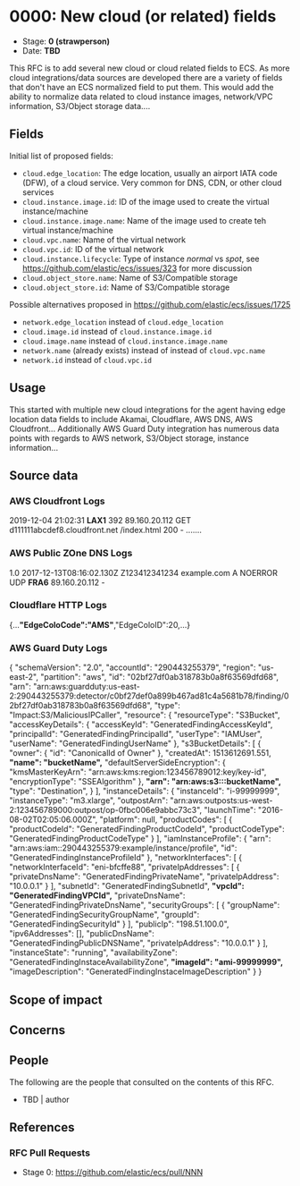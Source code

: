 # 0000: New cloud (or related) fields
<!-- Leave this ID at 0000. The ECS team will assign a unique, contiguous RFC number upon merging the initial stage of this RFC. -->

- Stage: **0 (strawperson)** <!-- Update to reflect target stage. See https://elastic.github.io/ecs/stages.html -->
- Date: **TBD** <!-- The ECS team sets this date at merge time. This is the date of the latest stage advancement. -->

<!--
As you work on your RFC, use the "Stage N" comments to guide you in what you should focus on, for the stage you're targeting.
Feel free to remove these comments as you go along.
-->

<!--
Stage 0: Provide a high level summary of the premise of these changes. Briefly describe the nature, purpose, and impact of the changes. ~2-5 sentences.
-->

This RFC is to add several new cloud or cloud related fields to ECS.  As more cloud integrations/data sources are developed there are a variety of fields that don't have an ECS normalized field to put them. This would add the ability to normalize data related to cloud instance images, network/VPC information, S3/Object storage data....

<!--
Stage 1: If the changes include field additions or modifications, please create a folder titled as the RFC number under rfcs/text/. This will be where proposed schema changes as standalone YAML files or extended example mappings and larger source documents will go as the RFC is iterated upon.
-->

<!--
Stage X: Provide a brief explanation of why the proposal is being marked as abandoned. This is useful context for anyone revisiting this proposal or considering similar changes later on.
-->

## Fields

Initial list of proposed fields:

* `cloud.edge_location`: The edge location, usually an airport IATA code (DFW), of a cloud service. Very common for DNS, CDN, or other cloud services
* `cloud.instance.image.id`: ID of the image used to create the virtual instance/machine
* `cloud.instance.image.name`: Name of the image used to create teh virtual instance/machine
* `cloud.vpc.name`: Name of the virtual network
* `cloud.vpc.id`: ID of the virtual network
* `cloud.instance.lifecycle`: Type of instance *normal* vs *spot*, see https://github.com/elastic/ecs/issues/323 for more discussion
* `cloud.object_store.name`: Name of S3/Compatible storage
* `cloud.object_store.id`: Name of S3/Compatible storage


Possible alternatives proposed in https://github.com/elastic/ecs/issues/1725
* `network.edge_location` instead of `cloud.edge_location`
* `cloud.image.id` instead of `cloud.instance.image.id`
* `cloud.image.name` instead of `cloud.instance.image.name`
* `network.name` (already exists) instead of  instead of `cloud.vpc.name`
* `network.id` instead of `cloud.vpc.id`

<!--
Stage 1: Describe at a high level how this change affects fields. Include new or updated yml field definitions for all of the essential fields in this draft. While not exhaustive, the fields documented here should be comprehensive enough to deeply evaluate the technical considerations of this change. The goal here is to validate the technical details for all essential fields and to provide a basis for adding experimental field definitions to the schema. Use GitHub code blocks with yml syntax formatting, and add them to the corresponding RFC folder.
-->

<!--
Stage 2: Add or update all remaining field definitions. The list should now be exhaustive. The goal here is to validate the technical details of all remaining fields and to provide a basis for releasing these field definitions as beta in the schema. Use GitHub code blocks with yml syntax formatting, and add them to the corresponding RFC folder.
-->

## Usage
This started with multiple new cloud integrations for the agent having edge location data fields to include Akamai, Cloudflare, AWS DNS, AWS Cloudfront...  Additionally AWS Guard Duty integration has numerous data points with regards to AWS network, S3/Object storage, instance information...

<!--
Stage 1: Describe at a high-level how these field changes will be used in practice. Real world examples are encouraged. The goal here is to understand how people would leverage these fields to gain insights or solve problems. ~1-3 paragraphs.
-->

## Source data
### AWS Cloudfront Logs
2019-12-04	21:02:31	**LAX1**	392	89.160.20.112	GET	d111111abcdef8.cloudfront.net	/index.html	200	-	.......
### AWS Public ZOne DNS Logs
1.0 2017-12-13T08:16:02.130Z Z123412341234 example.com A NOERROR UDP **FRA6** 89.160.20.112 -
### Cloudflare HTTP Logs
{...**"EdgeColoCode":"AMS"**,"EdgeColoID":20,...}

### AWS Guard Duty Logs
  {
    "schemaVersion": "2.0",
    "accountId": "290443255379",
    "region": "us-east-2",
    "partition": "aws",
    "id": "02bf27df0ab318783b0a8f63569dfd68",
    "arn": "arn:aws:guardduty:us-east-2:290443255379:detector/c0bf27def0a899b467ad81c4a5681b78/finding/02bf27df0ab318783b0a8f63569dfd68",
    "type": "Impact:S3/MaliciousIPCaller",
    "resource": {
      "resourceType": "S3Bucket",
      "accessKeyDetails": {
        "accessKeyId": "GeneratedFindingAccessKeyId",
        "principalId": "GeneratedFindingPrincipalId",
        "userType": "IAMUser",
        "userName": "GeneratedFindingUserName"
      },
      "s3BucketDetails": [
        {
          "owner": {
            "id": "CanonicalId of Owner"
          },
          "createdAt": 1513612691.551,
          **"name": "bucketName",**
          "defaultServerSideEncryption": {
            "kmsMasterKeyArn": "arn:aws:kms:region:123456789012:key/key-id",
            "encryptionType": "SSEAlgorithm"
          },
          **"arn": "arn:aws:s3:::bucketName",**
          "type": "Destination",
        }
      ],
      "instanceDetails": {
        "instanceId": "i-99999999",
        "instanceType": "m3.xlarge",
        "outpostArn": "arn:aws:outposts:us-west-2:123456789000:outpost/op-0fbc006e9abbc73c3",
        "launchTime": "2016-08-02T02:05:06.000Z",
        "platform": null,
        "productCodes": [
          {
            "productCodeId": "GeneratedFindingProductCodeId",
            "productCodeType": "GeneratedFindingProductCodeType"
          }
        ],
        "iamInstanceProfile": {
          "arn": "arn:aws:iam::290443255379:example/instance/profile",
          "id": "GeneratedFindingInstanceProfileId"
        },
        "networkInterfaces": [
          {
            "networkInterfaceId": "eni-bfcffe88",
            "privateIpAddresses": [
              {
                "privateDnsName": "GeneratedFindingPrivateName",
                "privateIpAddress": "10.0.0.1"
              }
            ],
            "subnetId": "GeneratedFindingSubnetId",
            **"vpcId": "GeneratedFindingVPCId",**
            "privateDnsName": "GeneratedFindingPrivateDnsName",
            "securityGroups": [
              {
                "groupName": "GeneratedFindingSecurityGroupName",
                "groupId": "GeneratedFindingSecurityId"
              }
            ],
            "publicIp": "198.51.100.0",
            "ipv6Addresses": [],
            "publicDnsName": "GeneratedFindingPublicDNSName",
            "privateIpAddress": "10.0.0.1"
          }
        ],
        "instanceState": "running",
        "availabilityZone": "GeneratedFindingInstaceAvailabilityZone",
        **"imageId": "ami-99999999",**
        "imageDescription": "GeneratedFindingInstaceImageDescription"
      }
    }

<!--
Stage 1: Provide a high-level description of example sources of data. This does not yet need to be a concrete example of a source document, but instead can simply describe a potential source (e.g. nginx access log). This will ultimately be fleshed out to include literal source examples in a future stage. The goal here is to identify practical sources for these fields in the real world. ~1-3 sentences or unordered list.
-->

<!--
Stage 2: Included a real world example source document. Ideally this example comes from the source(s) identified in stage 1. If not, it should replace them. The goal here is to validate the utility of these field changes in the context of a real world example. Format with the source name as a ### header and the example document in a GitHub code block with json formatting, or if on the larger side, add them to the corresponding RFC folder.
-->

<!--
Stage 3: Add more real world example source documents so we have at least 2 total, but ideally 3. Format as described in stage 2.
-->

## Scope of impact

<!--
Stage 2: Identifies scope of impact of changes. Are breaking changes required? Should deprecation strategies be adopted? Will significant refactoring be involved? Break the impact down into:
 * Ingestion mechanisms (e.g. beats/logstash)
 * Usage mechanisms (e.g. Kibana applications, detections)
 * ECS project (e.g. docs, tooling)
The goal here is to research and understand the impact of these changes on users in the community and development teams across Elastic. 2-5 sentences each.
-->

## Concerns

<!--
Stage 1: Identify potential concerns, implementation challenges, or complexity. Spend some time on this. Play devil's advocate. Try to identify the sort of non-obvious challenges that tend to surface later. The goal here is to surface risks early, allow everyone the time to work through them, and ultimately document resolution for posterity's sake.
-->

<!--
Stage 2: Document new concerns or resolutions to previously listed concerns. It's not critical that all concerns have resolutions at this point, but it would be helpful if resolutions were taking shape for the most significant concerns.
-->

<!--
Stage 3: Document resolutions for all existing concerns. Any new concerns should be documented along with their resolution. The goal here is to eliminate risk of churn and instability by ensuring all concerns have been addressed.
-->

## People

The following are the people that consulted on the contents of this RFC.

* TBD | author

<!--
Who will be or has been consulted on the contents of this RFC? Identify authorship and sponsorship, and optionally identify the nature of involvement of others. Link to GitHub aliases where possible. This list will likely change or grow stage after stage.

e.g.:

* @Yasmina | author
* @Monique | sponsor
* @EunJung | subject matter expert
* @JaneDoe | grammar, spelling, prose
* @Mariana
-->


## References

<!-- Insert any links appropriate to this RFC in this section. -->

### RFC Pull Requests

<!-- An RFC should link to the PRs for each of it stage advancements. -->

* Stage 0: https://github.com/elastic/ecs/pull/NNN

<!--
* Stage 1: https://github.com/elastic/ecs/pull/NNN
...
-->
